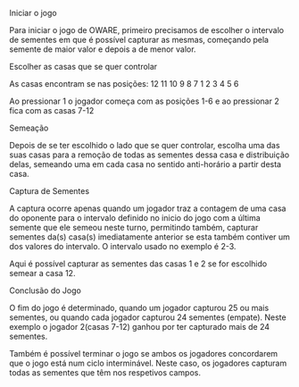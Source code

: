 Iniciar o jogo

Para iniciar o jogo de OWARE, primeiro precisamos de escolher o intervalo de sementes em que é possível capturar as mesmas, começando pela semente de maior valor e depois a de menor valor. 

Escolher as casas que se quer controlar


As casas encontram se nas posições:         12  11  10  9  8  7
                                            1   2   3   4  5  6
 
Ao pressionar 1 o jogador começa com as posições 1-6 e ao pressionar 2 fica com as casas 7-12

  
Semeação

Depois de se ter escolhido o lado que se quer controlar, escolha uma das suas casas para a remoção de todas as sementes dessa casa e distribuição delas, semeando uma em cada casa no sentido anti-horário a partir desta casa.

 
Captura de Sementes

A captura ocorre apenas quando um jogador traz a contagem de uma casa do oponente para o intervalo definido no inicio do jogo com a última semente que ele semeou neste turno, permitindo também, capturar sementes da(s) casa(s) imediatamente anterior se esta também contiver um dos valores do intervalo. O intervalo usado no exemplo é 2-3.

 


Aqui é possível capturar as sementes das casas 1 e 2 se for escolhido semear a casa 12.


Conclusão do Jogo


O fim do jogo é determinado, quando um jogador capturou 25 ou mais sementes, ou quando cada jogador capturou 24 sementes (empate).
Neste exemplo o jogador 2(casas 7-12) ganhou por ter capturado mais de 24 sementes.

 


Também é possível terminar o jogo se ambos os jogadores concordarem que o jogo está num ciclo interminável. Neste caso, os jogadores capturam todas as sementes que têm nos respetivos campos.


  
